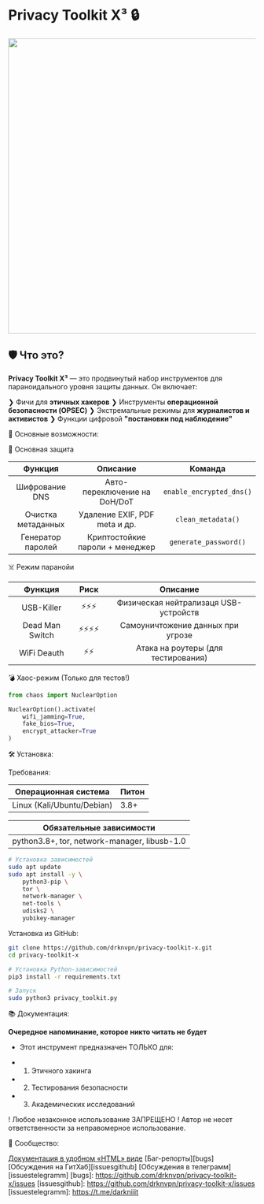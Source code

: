 # Privacy Toolkit X³ 🔒

<div id="header" align="center">
  <img src="https://i.giphy.com/KiXiO1iR3fFhC.webp" width="600"/>
</div>


## 🛡️ Что это?
**Privacy Toolkit X³** — это продвинутый набор инструментов для параноидального уровня защиты данных. Он включает:

❯ Фичи для **этичных хакеров**
❯ Инструменты **операционной безопасности (OPSEC)**
❯ Экстремальные режимы для **журналистов и активистов**
❯ Функции цифровой **"постановки под наблюдение"**



🌟 Основные возможности:

🔐 Основная защита

| **Функция**  | **Описание**   | **Команда**   |
| :---:        |     :---:      |     :---:     |
| Шифрование DNS	   | Авто-переключение на DoH/DoT     | `enable_encrypted_dns()`    |
| Очистка метаданных     | Удаление EXIF, PDF meta и др.       | `clean_metadata()`      |
| Генератор паролей     | Криптостойкие пароли + менеджер       | `generate_password()`      |


☠️ Режим паранойи

| Функция | Риск	 | Описание |
| :---:         |     :---:      |          :---: |
| USB-Killer	   | ⚡⚡⚡     | Физическая нейтрализаця USB-устройств|
| Dead Man Switch     | ⚡⚡⚡⚡       | Самоуничтожение данных при угрозе      |
| WiFi Deauth     | ⚡⚡       | Атака на роутеры (для тестирования)      |


💣 Хаос-режим (Только для тестов!)

```python
from chaos import NuclearOption

NuclearOption().activate(
    wifi_jamming=True,
    fake_bios=True,
    encrypt_attacker=True 
)
```

🛠 Установка:

Требования:

| Операционная система | Питон |
| --- | --- |
| Linux (Kali/Ubuntu/Debian) | 3.8+ |

| **Обязательные зависимости** |
| --- |
| python3.8+, tor, network-manager, libusb-1.0 |

```bash
# Установка зависимостей
sudo apt update
sudo apt install -y \
    python3-pip \
    tor \
    network-manager \
    net-tools \
    udisks2 \
    yubikey-manager
```

Установка из GitHub:

```bash
git clone https://github.com/drknvpn/privacy-toolkit-x.git
cd privacy-toolkit-x

# Установка Python-зависимостей
pip3 install -r requirements.txt

# Запуск
sudo python3 privacy_toolkit.py
```

📚 Документация:

[docs]: https://htmlpreview.github.io/?https://github.com/drknvpn/privacy-toolkit-x/blob/main/docs/manual.html

**Очередное напоминание, которое никто читать не будет**

- Этот инструмент предназначен ТОЛЬКО для:
+ 1. Этичного хакинга
+ 2. Тестирования безопасности
+ 3. Академических исследований

! Любое незаконное использование ЗАПРЕЩЕНО !
Автор не несет ответственности за неправомерное использование.


👥 Сообщество:

[Документация в удобном «HTML» виде][docs]
[Баг-репорты][bugs]
[Обсуждения на ГитХаб][issuesgithub]
[Обсуждения в телеграмм][issuestelegramm]
[bugs]: https://github.com/drknvpn/privacy-toolkit-x/issues
[issuesgithub]: https://github.com/drknvpn/privacy-toolkit-x/issues
[issuestelegramm]: https://t.me/darkniiit
